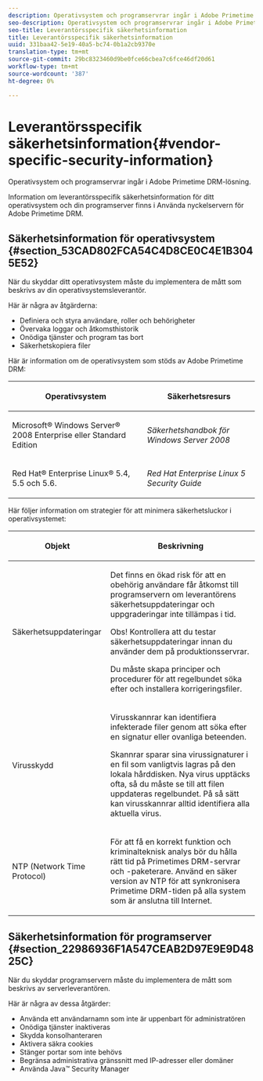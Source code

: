 ```yaml
---
description: Operativsystem och programservrar ingår i Adobe Primetime DRM-lösning.
seo-description: Operativsystem och programservrar ingår i Adobe Primetime DRM-lösning.
seo-title: Leverantörsspecifik säkerhetsinformation
title: Leverantörsspecifik säkerhetsinformation
uuid: 331baa42-5e19-40a5-bc74-0b1a2cb9370e
translation-type: tm+mt
source-git-commit: 29bc8323460d9be0fce66cbea7c6fce46df20d61
workflow-type: tm+mt
source-wordcount: '387'
ht-degree: 0%

---
```



# Leverantörsspecifik säkerhetsinformation{#vendor-specific-security-information}

Operativsystem och programservrar ingår i Adobe Primetime DRM-lösning.

Information om leverantörsspecifik säkerhetsinformation för ditt operativsystem och din programserver finns i Använda nyckelservern för Adobe Primetime DRM.

## Säkerhetsinformation för operativsystem {#section_53CAD802FCA54C4D8CE0C4E1B3045E52}

När du skyddar ditt operativsystem måste du implementera de mått som beskrivs av din operativsystemsleverantör.

Här är några av åtgärderna:

* Definiera och styra användare, roller och behörigheter
* Övervaka loggar och åtkomsthistorik
* Onödiga tjänster och program tas bort
* Säkerhetskopiera filer

Här är information om de operativsystem som stöds av Adobe Primetime DRM:

<table frame="all" colsep="1" rowsep="1" class="+ topic/table adobe-d/table " id="table_ugl_kjz_n4"> 
 <thead class="- topic/thead "> 
  <tr rowsep="1" class="- topic/row "> 
   <th colname="1" class="- topic/entry entry"> <p class="- topic/p ">Operativsystem </p> </th> 
   <th colname="2" class="- topic/entry entry"> <p class="- topic/p ">Säkerhetsresurs </p> </th> 
  </tr> 
 </thead>
 <tbody class="- topic/tbody "> 
  <tr rowsep="1" class="- topic/row "> 
   <td colname="1" class="- topic/entry "> <p class="- topic/p ">Microsoft® Windows Server® 2008 Enterprise eller Standard Edition </p> </td> 
   <td colname="2" class="- topic/entry "> <p class="- topic/p "><i class="+ topic/ph hi-d/i ">Säkerhetshandbok för Windows Server 2008</i> </p> </td> 
  </tr> 
  <tr rowsep="0" class="- topic/row "> 
   <td colname="1" class="- topic/entry "> <p class="- topic/p ">Red Hat® Enterprise Linux® 5.4, 5.5 och 5.6. </p> </td> 
   <td colname="2" class="- topic/entry "> <p class="- topic/p "><i class="+ topic/ph hi-d/i ">Red Hat Enterprise Linux 5 Security Guide</i> </p> </td> 
  </tr> 
 </tbody> 
</table>

Här följer information om strategier för att minimera säkerhetsluckor i operativsystemet:

<table frame="all" colsep="1" rowsep="1" class="+ topic/table adobe-d/table " id="table_whl_kjz_n4"> 
 <thead class="- topic/thead "> 
  <tr rowsep="1" class="- topic/row "> 
   <th colname="1" class="- topic/entry entry"> <p class="- topic/p ">Objekt </p> </th> 
   <th colname="2" class="- topic/entry entry"> <p class="- topic/p ">Beskrivning </p> </th> 
  </tr> 
 </thead>
 <tbody class="- topic/tbody "> 
  <tr rowsep="1" class="- topic/row "> 
   <td colname="1" class="- topic/entry "> <p class="- topic/p ">Säkerhetsuppdateringar </p> </td> 
   <td colname="2" class="- topic/entry "> <p class="- topic/p ">Det finns en ökad risk för att en obehörig användare får åtkomst till programservern om leverantörens säkerhetsuppdateringar och uppgraderingar inte tillämpas i tid. </p> <p>Obs!  Kontrollera att du testar säkerhetsuppdateringar innan du använder dem på produktionsservrar. </p> <p class="- topic/p ">Du måste skapa principer och procedurer för att regelbundet söka efter och installera korrigeringsfiler. </p> </td> 
  </tr> 
  <tr rowsep="1" class="- topic/row "> 
   <td colname="1" class="- topic/entry "> <p class="- topic/p ">Virusskydd </p> </td> 
   <td colname="2" class="- topic/entry "> <p class="- topic/p ">Virusskannrar kan identifiera infekterade filer genom att söka efter en signatur eller ovanliga beteenden. </p> <p>Skannrar sparar sina virussignaturer i en fil som vanligtvis lagras på den lokala hårddisken. Nya virus upptäcks ofta, så du måste se till att filen uppdateras regelbundet. På så sätt kan virusskannrar alltid identifiera alla aktuella virus. </p> </td> 
  </tr> 
  <tr rowsep="0" class="- topic/row "> 
   <td colname="1" class="- topic/entry "> <p class="- topic/p ">NTP (Network Time Protocol) </p> </td> 
   <td colname="2" class="- topic/entry "> <p class="- topic/p ">För att få en korrekt funktion och kriminalteknisk analys bör du hålla rätt tid på Primetimes DRM-servrar och -paketerare. Använd en säker version av NTP för att synkronisera Primetime DRM-tiden på alla system som är anslutna till Internet. </p> </td> 
  </tr> 
 </tbody> 
</table>

## Säkerhetsinformation för programserver {#section_22986936F1A547CEAB2D97E9E9D4825C}

När du skyddar programservern måste du implementera de mått som beskrivs av serverleverantören.

Här är några av dessa åtgärder:

* Använda ett användarnamn som inte är uppenbart för administratören
* Onödiga tjänster inaktiveras
* Skydda konsolhanteraren
* Aktivera säkra cookies
* Stänger portar som inte behövs
* Begränsa administrativa gränssnitt med IP-adresser eller domäner
* Använda Java™ Security Manager


